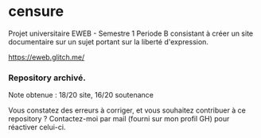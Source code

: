 # censure

Projet universitaire EWEB - Semestre 1 Periode B consistant à créer un site documentaire sur un sujet portant sur la liberté d'expression.

https://eweb.glitch.me/

### Repository archivé.

Note obtenue : 18/20 site, 16/20 soutenance

Vous constatez des erreurs à corriger, et vous souhaitez contribuer à ce repository ? Contactez-moi par mail (fourni sur mon profil GH) pour réactiver celui-ci.
